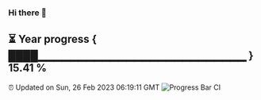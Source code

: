 ### Hi there 👋
⏳ Year progress { ████▁▁▁▁▁▁▁▁▁▁▁▁▁▁▁▁▁▁▁▁▁▁▁▁▁▁ } 15.41 %
---
⏰ Updated on Sun, 26 Feb 2023 06:19:11 GMT
![Progress Bar CI](https://github.com/liununu/liununu/workflows/Progress%20Bar%20CI/badge.svg)
